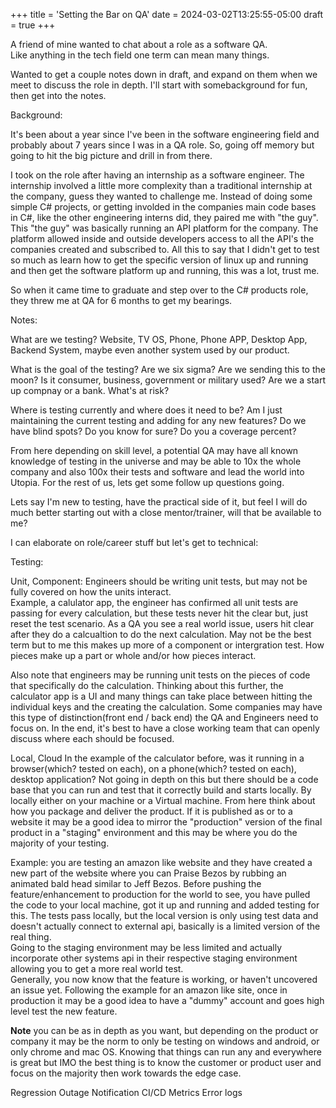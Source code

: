 +++
title = 'Setting the Bar on QA'
date = 2024-03-02T13:25:55-05:00
draft = true
+++


A friend of mine wanted to chat about a role as a software QA.  
Like anything in the tech field one term can mean many things.  

Wanted to get a couple notes down in draft, and expand on them when we meet to discuss the role in depth.  I'll start with somebackground for fun, then get into the notes.  

Background:  

It's been about a year since I've been in the software engineering field and probably about 7 years since I was in a QA role. So, going off memory but going to hit the big picture and drill in from there.  

I took on the role after having an internship as a software engineer. The internship involved a little more complexity than a traditional internship at the company, guess they wanted to challenge me. Instead of doing some simple C# projects, or getting involded in the companies main code bases in C#, like the other engineering interns did, they paired me with "the guy".  
This "the guy" was basically running an API platform for the company. The platform allowed inside and outside developers access to all the API's the companies created and subscribed to. All this to say that I didn't get to test so much as learn how to get the specific version of linux up and running and then get the software platform up and running, this was a lot, trust me.  

So when it came time to graduate and step over to the C# products role, they threw me at QA for 6 months to get my bearings.

Notes:  

What are we testing? Website, TV OS, Phone, Phone APP, Desktop App, Backend System, maybe even another system used by our product.

What is the goal of the testing? Are we six sigma? Are we sending this to the moon? Is it consumer, business, government or military used? Are we a start up compnay or a bank. What's at risk?

Where is testing currently and where does it need to be? Am I just maintaining the current testing and adding for any new features? Do we have blind spots? Do you know for sure? Do you a coverage percent?

From here depending on skill level, a potential QA may have all known knowledge of testing in the universe and may be able to 10x the whole company and also 100x their tests and software and lead the world into Utopia. For the rest of us, lets get some follow up questions going.

Lets say I'm new to testing, have the practical side of it, but feel I will do much better starting out with a close mentor/trainer, will that be available to me?

I can elaborate on role/career stuff but let's get to technical:  

Testing:

Unit, Component: Engineers should be writing unit tests, but may not be fully covered on how the units interact.  
Example, a calulator app, the engineer has confirmed all unit tests are passing for every calculation, but these tests never hit the clear but, just reset the test scenario. As a QA you see a real world issue, users hit clear after they do a calcualtion to do the next calculation. 
May not be the best term but to me this makes up more of a component or intergration test. How pieces make up a part or whole and/or how pieces interact. 

Also note that engineers may be running unit tests on the pieces of code that specifically do the calculation. Thinking about this further, the calculator app is a UI and many things can take place between hitting the individual keys and the creating the calculation. Some companies may have this type of distinction(front end / back end) the QA and Engineers need to focus on. In the end, it's best to have a close working team that can openly discuss where each should be focused. 

Local, Cloud
In the example of the calculator before, was it running in a browser(which? tested on each), on a phone(which? tested on each), desktop application?
Not going in depth on this but there should be a code base that you can run and test that it correctly build and starts locally. By locally either on your machine or a Virtual machine. 
From here think about how you package and deliver the product. If it is published as or to a website it may be a good idea to mirror the "production" version of the final product in a "staging" environment and this may be where you do the majority of your testing.  

Example: you are testing an amazon like website and they have created a new part of the website where you can Praise Bezos by rubbing an animated bald head similar to Jeff Bezos. Before pushing the feature/enhancement to production for the world to see, you have pulled the code to your local machine, got it up and running and added testing for this. The tests pass locally, but the local version is only using test data and doesn't actually connect to external api, basically is a limited version of the real thing.  
Going to the staging environment may be less limited and actually incorporate other systems api in their respective staging environment allowing you to get a more real world test.  
Generally, you now know that the feature is working, or haven't uncovered an issue yet. Following the example for an amazon like site, once in production it may be a good idea to have a "dummy" account and goes high level test the new feature.

**Note** you can be as in depth as you want, but depending on the product or company it may be the norm to only be testing on windows and android, or only chrome and mac OS. Knowing that things can run any and everywhere is great but IMO the best thing is to know the customer or product user and focus on the majority then work towards the edge case. 

Regression
Outage
Notification
CI/CD
Metrics
Error logs  